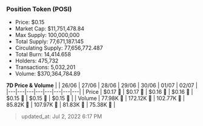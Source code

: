 
  ### Position Token (POSI)
  - Price: $0.15
  - Market Cap: $11,751,478.84
  - Max Supply: 100,000,000
  - Total Supply: 77,671,187.145
  - Circulating Supply: 77,656,772.487
  - Total Burn: 14,414.658
  - Holders: 475,732
  - Transactions: 5,032,201
  - Volume: $370,364,784.89

  **7D Price & Volume**
  | | 26&#x2F;06 | 27&#x2F;06 | 28&#x2F;06 | 29&#x2F;06 | 30&#x2F;06 | 01&#x2F;07 | 02&#x2F;07 |
  |---|---|---|---|---|---|---|---|
  | Price | $0.17 🔻 | $0.17 🔻 | $0.16 🔻 | $0.16 🔻 | $0.15 🔻 | $0.15 🔻 | $0.15 🔻 |
  | Volume | 77.98K 🔻 | 172.12K 🚀 | 102.77K 🔻 | 85.82K 🔻 | 107.97K 🚀 | 81.83K 🔻 | 75.38K 🔻 |

  > updated_at: Jul 2, 2022 6:17 PM
